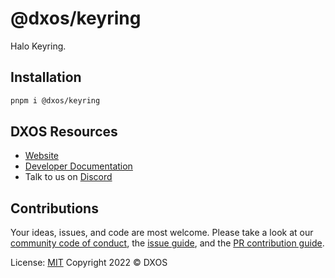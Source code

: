 # @dxos/keyring

Halo Keyring.

## Installation

```bash
pnpm i @dxos/keyring
```

## DXOS Resources

- [Website](https://dxos.org)
- [Developer Documentation](https://docs.dxos.org)
- Talk to us on [Discord](https://discord.gg/eXVfryv3sW)

## Contributions

Your ideas, issues, and code are most welcome. Please take a look at our [community code of conduct](https://github.com/dxos/dxos/blob/main/CODE_OF_CONDUCT.md), the [issue guide](https://github.com/dxos/dxos/blob/main/CONTRIBUTING.md#submitting-issues), and the [PR contribution guide](https://github.com/dxos/dxos/blob/main/CONTRIBUTING.md#submitting-prs).

License: [MIT](./LICENSE) Copyright 2022 © DXOS
